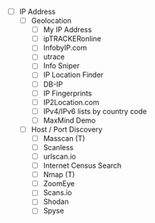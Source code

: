 - [ ] IP Address
    - [ ] Geolocation
        - [ ] My IP Address
        - [ ] ipTRACKERonline
        - [ ] InfobyIP.com
        - [ ] utrace
        - [ ] Info Sniper
        - [ ] IP Location Finder
        - [ ] DB-IP
        - [ ] IP Fingerprints
        - [ ] IP2Location.com
        - [ ] IPv4/IPv6 lists by country code
        - [ ] MaxMind Demo
    - [ ] Host / Port Discovery     
        - [ ]  Masscan (T)
        - [ ]  Scanless
        - [ ]  urlscan.io
        - [ ]  Internet Census Search
        - [ ]  Nmap (T)
        - [ ]  ZoomEye
        - [ ]  Scans.io
        - [ ]  Shodan
        - [ ]  Spyse